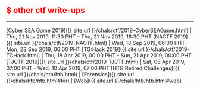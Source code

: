 <br />
<br />

## <strong style="color:red">$ other ctf write-ups</strong>
---

[Cyber SEA Game 2019]({{ site.url }}/chals/ctf/2019-CyberSEAGame.html) | Thu, 21 Nov 2019, 11:30 PHT - Thu, 21 Nov 2019, 18:30 PHT
[NACTF 2019]({{ site.url }}/chals/ctf/2019-NACTF.html) | Wed, 18 Sep 2019, 06:00 PHT - Mon, 23 Sep 2019, 06:00 PHT
[TG:Hack 2019]({{ site.url }}/chals/ctf/2019-TGHack.html) | Thu, 18 Apr 2019, 00:00 PHT - Sun, 21 Apr 2019, 00:00 PHT
[TJCTF 2019]({{ site.url }}/chals/ctf/2019-TJCTF.html) | Sat, 06 Apr 2019, 07:00 PHT - Wed, 10 Apr 2019, 07:00 PHT
[HTB Retired Challenges]({{ site.url }}/chals/htb/htb.html) | [Forensics]({{ site.url }}/chals/htb/htb.html#for) \| [Web]({{ site.url }}/chals/htb/htb.html#web)
